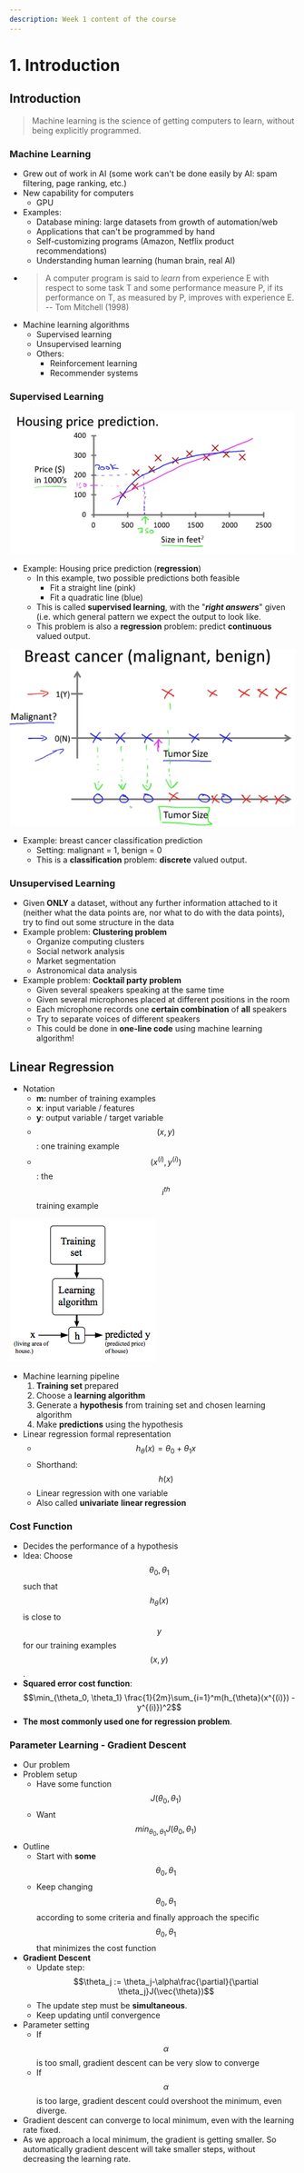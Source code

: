 ```yaml
---
description: Week 1 content of the course
---
```


# 1. Introduction

## Introduction

> Machine learning is the science of getting computers to learn, without being explicitly programmed.

### Machine Learning

* Grew out of work in AI \(some work can't be done easily by AI: spam filtering, page ranking, etc.\)
* New capability for computers
  * GPU
* Examples:
  * Database mining: large datasets from growth of automation/web
  * Applications that can't be programmed by hand
  * Self-customizing programs \(Amazon, Netflix product recommendations\)
  * Understanding human learning \(human brain, real AI\)
* > A computer program is said to _learn_ from experience E with respect to some task T and some performance measure P, if its performance on T, as measured by P, improves with experience E. -- Tom Mitchell \(1998\)
* Machine learning algorithms
  * Supervised learning
  * Unsupervised learning
  * Others:
    * Reinforcement learning
    * Recommender systems

### Supervised Learning

![](../../.gitbook/assets/image%20%282%29.png)

* Example: Housing price prediction \(**regression**\)
  * In this example, two possible predictions both feasible
    * Fit a straight line \(pink\)
    * Fit a quadratic line \(blue\)
  * This is called **supervised learning**, with the "_**right answers**_" given \(i.e. which general pattern we expect the output to look like.
  * This problem is also a **regression** problem: predict **continuous** valued output.



![](../../.gitbook/assets/image%20%283%29.png)

* Example: breast cancer classification prediction 
  * Setting: malignant = 1, benign = 0
  * This is a **classification** problem: **discrete** valued output.

### Unsupervised Learning

* Given **ONLY** a dataset, without any further information attached to it \(neither what the data points are, nor what to do with the data points\), try to find out some structure in the data
* Example problem: **Clustering problem**
  * Organize computing clusters
  * Social network analysis
  * Market segmentation
  * Astronomical data analysis
* Example problem: **Cocktail party problem**
  * Given several speakers speaking at the same time
  * Given several microphones placed at different positions in the room
  * Each microphone records one **certain combination** of **all** speakers
  * Try to separate voices of different speakers
  * This could be done in **one-line code** using machine learning algorithm!

## Linear Regression

* Notation
  * **m:** number of training examples
  * **x**:  input variable / features
  * **y**: output variable / target variable
  * $$(x, y)$$: one training example
  * $$(x^{(i)}, y^{(i)})$$: the $$i^{th}$$ training example

![](../../.gitbook/assets/image%20%284%29.png)

* Machine learning pipeline
  1. **Training set** prepared
  2. Choose a **learning algorithm**
  3. Generate a **hypothesis** from training set and chosen learning algorithm
  4. Make **predictions** using the hypothesis
* Linear regression formal representation
  * $$h_{\theta}(x) = \theta_0 + \theta_1x$$
  * Shorthand: $$h(x)$$
  * Linear regression with one variable
  * Also called **univariate** **linear regression**

### Cost Function

* Decides the performance of a hypothesis
* Idea: Choose $$\theta_0, \theta_1$$such that $$h_{\theta}(x)$$is close to $$y$$ for our training examples $$(x, y)$$.
* **Squared error cost function**: $$\min_{\theta_0, \theta_1} \frac{1}{2m}\sum_{i=1}^m(h_{\theta}(x^{(i)}) - y^{(i)})^2$$
* **The most commonly used one for regression problem**.

### Parameter Learning - Gradient Descent

*   Our problem
  * Problem setup
    * Have some function $$J(\theta_0, \theta_1)$$
    * Want $$min_{\theta_0, \theta_1} J(\theta_0, \theta_1)$$
  * Outline
    * Start with **some** $$\theta_0, \theta_1$$
    * Keep changing $$\theta_0, \theta_1$$ according to some criteria and finally approach the specific $$\theta_0, \theta_1$$ that minimizes the cost function
* **Gradient Descent**
  * Update step: $$\theta_j := \theta_j-\alpha\frac{\partial}{\partial \theta_j}J(\vec{\theta})$$
  * The update step must be **simultaneous**.
  * Keep updating until convergence
* Parameter setting
  * If $$\alpha$$ is too small, gradient descent can be very slow to converge
  * If $$\alpha$$ is too large, gradient descent could overshoot the minimum, even diverge.
* Gradient descent can converge to local minimum, even with the learning rate fixed. 
* As we approach a local minimum, the gradient is getting smaller. So automatically gradient descent will take smaller steps, without decreasing the learning rate.





